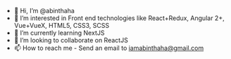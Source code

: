 - 👋 Hi, I’m @abinthaha
- 👀 I’m interested in Front end technologies like React+Redux, Angular 2+, Vue+VueX, HTML5, CSS3, SCSS
- 🌱 I’m currently learning NextJS
- 💞️ I’m looking to collaborate on ReactJS
- 📫 How to reach me - Send an email to iamabinthaha@gmail.com

<!---
abinthaha/abinthaha is a ✨ special ✨ repository because its `README.md` (this file) appears on your GitHub profile.
You can click the Preview link to take a look at your changes.
--->
